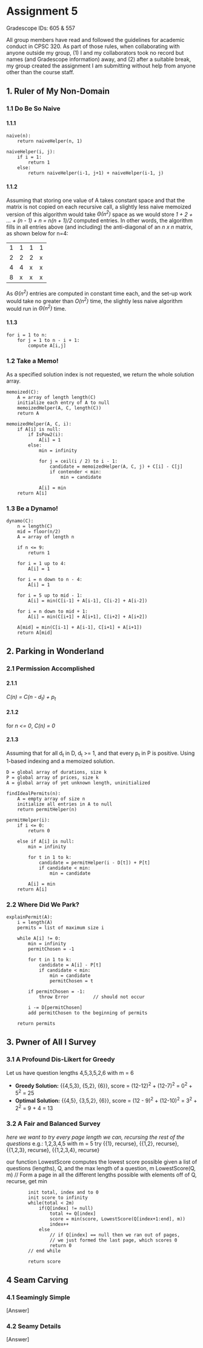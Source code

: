 # Assignment 5

Gradescope IDs: 605 & 557

All group members have read and followed the guidelines for academic conduct in
CPSC 320. As part of those rules, when collaborating with anyone outside my
group, (1) I and my collaborators took no record but names (and Gradescope
information) away, and (2) after a suitable break, my group created the
assignment I am submitting without help from anyone other than the course staff.

## 1. Ruler of My Non-Domain

### 1.1 Do Be So Naive

#### 1.1.1
```
naive(n):
	return naiveHelper(n, 1)

naiveHelper(i, j):
	if i = 1:
		return 1
	else:
		return naiveHelper(i-1, j+1) + naiveHelper(i-1, j)
```
#### 1.1.2
Assuming that storing one value of A takes constant space and that the matrix
is not copied on each recursive call, a slightly less naive memoized version of
this algorithm would take _&Theta;(n<sup>2</sup>)_ space as we would store
_1 + 2 + ... + (n - 1) + n = n(n + 1)/2_ computed entries. In other words, the
algorithm fills in all entries above (and including) the anti-diagonal of an _n x n_
matrix, as shown below for n=4:

<table>
<tr>
    <td>1</td>
	<td>1</td>
	<td>1</td>
	<td>1</td>
</tr>
<tr>
    <td>2</td>
	<td>2</td>
	<td>2</td>
	<td>x</td>
</tr>
<tr>
	<td>4</td>
	<td>4</td>
	<td>x</td>
	<td>x</td>
</tr>
<tr>
	<td>8</td>
	<td>x</td>
	<td>x</td>
	<td>x</td>
</table>

As _&Theta;(n<sup>2</sup>)_ entries are computed in constant time each, and the
set-up work would take no greater than _O(n<sup>2</sup>)_ time, the
slightly less naive algorithm would run in _&Theta;(n<sup>2</sup>)_ time.

#### 1.1.3
```
for i = 1 to n:
	for j = 1 to n - i + 1:
		compute A[i,j]
```

### 1.2 Take a Memo!

As a specified solution index is not requested, we return the whole solution
array.
```
memoized(C):
	A = array of length length(C)
	initialize each entry of A to null
	memoizedHelper(A, C, length(C))
	return A

memoizedHelper(A, C, i):
	if A[i] is null:
		if IsPow2(i):
			A[i] = 1
		else:
			min = infinity

			for j = ceil(i / 2) to i - 1:
				candidate = memoizedHelper(A, C, j) + C[i] - C[j]
				if contender < min:
					min = candidate

			A[i] = min
	return A[i]
```

### 1.3 Be a Dynamo!

```
dynamo(C):
	n = length(C)
	mid = floor(n/2)
	A = array of length n

	if n <= 9:
		return 1

	for i = 1 up to 4:
		A[i] = 1

	for i = n down to n - 4:
		A[i] = 1

	for i = 5 up to mid - 1:
		A[i] = min(C[i-1] + A[i-1], C[i-2] + A[i-2])

	for i = n down to mid + 1:
		A[i] = min(C[i+1] + A[i+1], C[i+2] + A[i+2])

	A[mid] = min(C[i-1] + A[i-1], C[i+1] + A[i+1])
	return A[mid]
```

## 2. Parking in Wonderland

### 2.1 Permission Accomplished

#### 2.1.1

_C(n) = C(n - d<sub>t</sub>) + p<sub>t</sub>_

#### 2.1.2

for _n <= 0_, _C(n) = 0_

#### 2.1.3

Assuming that for all d<sub>t</sub> in D, d<sub>t</sub> >= 1, and that every
p<sub>t</sub> in P is positive. Using 1-based indexing and a memoized solution.

```
D = global array of durations, size k
P = global array of prices, size k
A = global array of yet unknown length, uninitialized

findIdealPermits(n):
	A = empty array of size n
	initialize all entries in A to null
	return permitHelper(n)

permitHelper(i):
	if i <= 0:
		return 0

	else if A[i] is null:
		min = infinity

		for t in 1 to k:
			candidate = permitHelper(i - D[t]) + P[t]
			if candidate < min:
				min = candidate

		A[i] = min
	return A[i]
```

### 2.2 Where Did We Park?

```
explainPermit(A):
	i = length(A)
	permits = list of maximum size i

	while A[i] != 0:
		min = infinity
		permitChosen = -1

		for t in 1 to k:
			candidate = A[i] - P[t]
			if candidate < min:
				min = candidate
				permitChosen = t

		if permitChosen = -1:
			throw Error			// should not occur

		i -= D[permitChosen]
		add permitChosen to the beginning of permits

	return permits		
```

## 3. Pwner of All I Survey

### 3.1 A Profound Dis-Likert for Greedy

Let us have question lengths 4,5,3,5,2,6 with m = 6

- **Greedy Solution:** {{4,5,3}, {5,2}, {6}}, score = (12-12)<sup>2</sup> + (12-7)<sup>2</sup>
= 0<sup>2</sup> + 5<sup>2</sup> = 25
- **Optimal Solution:** {{4,5}, {3,5,2}, {6}}, score = (12 - 9)<sup>2</sup> + (12-10)<sup>2</sup>
= 3<sup>2</sup> + 2<sup>2</sup> = 9 + 4 = 13



### 3.2 A Fair and Balanced Survey

*here we want to try every page length we can, recursing the rest of the questions*
e.g.: 1,2,3,4,5 with m = 5
try {{1}, recurse}, {{1,2}, recurse}, {{1,2,3}, recurse}, {{1,2,3,4}, recurse}

our function LowestScore computes the lowest score possible given a list of questions (lengths), Q, and the max length
of a question, m
        LowestScore(Q, m)
            // Form a page in all the different lengths possible with elements off of Q, recurse, get min

            init total, index and to 0
            init score to infinity
            while(total < 2m)
                if(Q[index] != null)
                    total += Q[index]
                    score = min(score, LowestScore(Q[index+1:end], m))
                    index++
                else
                    // if Q[index] == null then we ran out of pages,
                    // we just formed the last page, which scores 0
                    return 0
            // end while

            return score

## 4 Seam Carving

### 4.1 Seamingly Simple

[Answer]

### 4.2 Seamy Details

[Answer]
